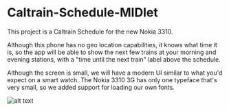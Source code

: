 # Caltrain-Schedule-MIDlet

This project is a Caltrain Schedule for the new Nokia 3310.

Although this phone has no geo location capabilities, it knows what time it is, so the app will be able to show the next few trains at your morning and evening stations, with a "time until the next train" label above the schedule.

Although the screen is small, we will have a modern UI similar to what you'd expect on a smart watch. The Nokia 3310 3G has only one typeface that's very small, so we added support for loading our own fonts. 

![alt text](https://raw.githubusercontent.com/woodie/Caltrain-Schedule-MIDlet/master/docs/rcolor-tex.jpg)
